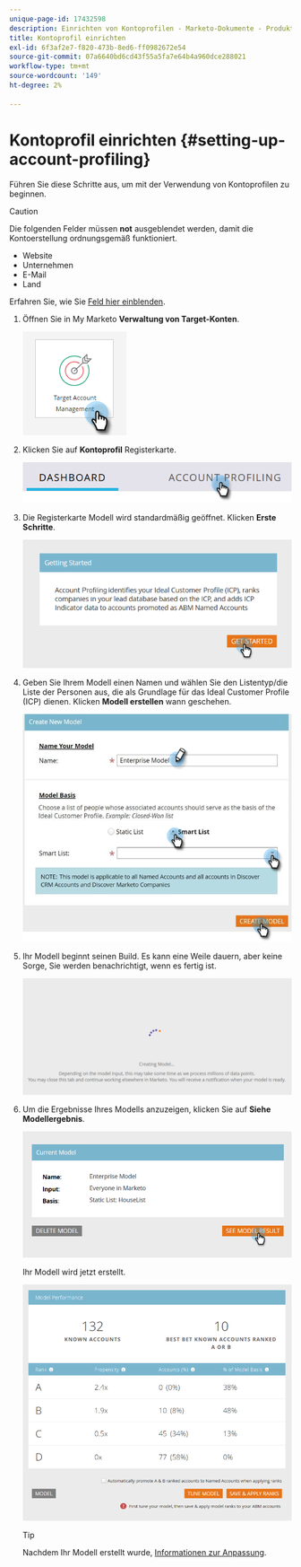```yaml
---
unique-page-id: 17432598
description: Einrichten von Kontoprofilen - Marketo-Dokumente - Produktdokumentation
title: Kontoprofil einrichten
exl-id: 6f3af2e7-f820-473b-8ed6-ff0982672e54
source-git-commit: 07a6640bd6cd43f55a5fa7e64b4a960dce288021
workflow-type: tm+mt
source-wordcount: '149'
ht-degree: 2%

---
```


# Kontoprofil einrichten {#setting-up-account-profiling}

Führen Sie diese Schritte aus, um mit der Verwendung von Kontoprofilen zu beginnen.

>[!CAUTION]
>
>Die folgenden Felder müssen **not** ausgeblendet werden, damit die Kontoerstellung ordnungsgemäß funktioniert.
>
>* Website
>* Unternehmen
>* E-Mail
>* Land
>
>Erfahren Sie, wie Sie [Feld hier einblenden](/help/marketo/product-docs/administration/field-management/hide-and-unhide-a-field.md#unhide-a-field).

1. Öffnen Sie in My Marketo **Verwaltung von Target-Konten**.

   ![](assets/setting-up-account-profiling-1.png)

1. Klicken Sie auf **Kontoprofil** Registerkarte.

   ![](assets/two-1.png)

1. Die Registerkarte Modell wird standardmäßig geöffnet. Klicken **Erste Schritte**.

   ![](assets/three.png)

1. Geben Sie Ihrem Modell einen Namen und wählen Sie den Listentyp/die Liste der Personen aus, die als Grundlage für das Ideal Customer Profile (ICP) dienen. Klicken **Modell erstellen** wann geschehen.

   ![](assets/setting-up-account-profiling-4.png)

1. Ihr Modell beginnt seinen Build. Es kann eine Weile dauern, aber keine Sorge, Sie werden benachrichtigt, wenn es fertig ist.

   ![](assets/five.png)

1. Um die Ergebnisse Ihres Modells anzuzeigen, klicken Sie auf **Siehe Modellergebnis**.

   ![](assets/six.png)

   Ihr Modell wird jetzt erstellt.

   ![](assets/seven.png)

   >[!TIP]
   >
   >Nachdem Ihr Modell erstellt wurde, [Informationen zur Anpassung](/help/marketo/product-docs/target-account-management/account-profiling/account-profiling-ranking-and-tuning.md).
